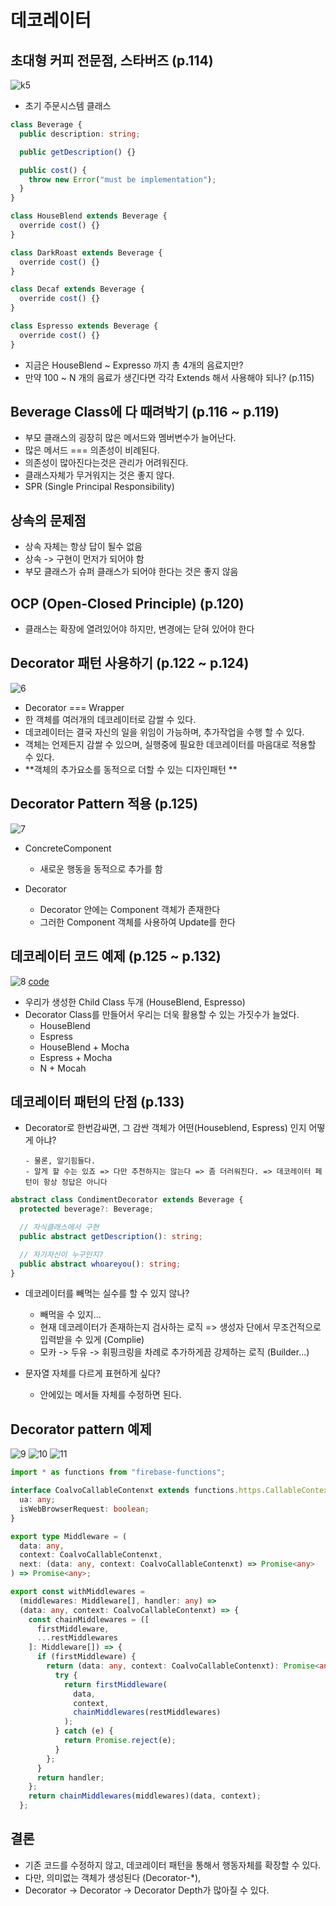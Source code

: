 # 데코레이터

## 초대형 커피 전문점, 스타버즈 (p.114)

![k5](../public/5.png)

- 초기 주문시스템 클래스

```ts
class Beverage {
  public description: string;

  public getDescription() {}

  public cost() {
    throw new Error("must be implementation");
  }
}

class HouseBlend extends Beverage {
  override cost() {}
}

class DarkRoast extends Beverage {
  override cost() {}
}

class Decaf extends Beverage {
  override cost() {}
}

class Espresso extends Beverage {
  override cost() {}
}
```

- 지금은 HouseBlend ~ Expresso 까지 총 4개의 음료지만?
- 만약 100 ~ N 개의 음료가 생긴다면 각각 Extends 해서 사용해야 되나? (p.115)

## Beverage Class에 다 때려박기 (p.116 ~ p.119)

- 부모 클래스의 굉장히 많은 메서드와 멤버변수가 늘어난다.
- 많은 메서드 === 의존성이 비례된다.
- 의존성이 많아진다는것은 관리가 어려워진다.
- 클래스자체가 무거워지는 것은 좋지 않다.
- SPR (Single Principal Responsibility)

## 상속의 문제점

- 상속 자체는 항상 답이 될수 없음
- 상속 -> 구현이 먼저가 되어야 함
- 부모 클래스가 슈퍼 클래스가 되어야 한다는 것은 좋지 않음

## OCP (Open-Closed Principle) (p.120)

- 클래스는 확장에 열려있어야 하지만, 변경에는 닫혀 있어야 한다

## Decorator 패턴 사용하기 (p.122 ~ p.124)

![6](../public/6.png)

- Decorator === Wrapper
- 한 객체를 여러개의 데코레이터로 감쌀 수 있다.
- 데코레이터는 결국 자신의 일을 위임이 가능하며, 추가작업을 수행 할 수 있다.
- 객체는 언제든지 감쌀 수 있으며, 실행중에 필요한 데코레이터를 마음대로 적용할 수 있다.
- \*\*객체의 추가요소를 동적으로 더할 수 있는 디자인패턴 \*\*

## Decorator Pattern 적용 (p.125)

![7](../public/7.png)

- ConcreteComponent

  - 새로운 행동을 동적으로 추가를 함

- Decorator
  - Decorator 안에는 Component 객체가 존재한다
  - 그러한 Component 객체를 사용하여 Update를 한다

## 데코레이터 코드 예제 (p.125 ~ p.132)

![8](../public/8.png)
[code](./decorator_example.ts)

- 우리가 생성한 Child Class 두개 (HouseBlend, Espresso)
- Decorator Class를 만들어서 우리는 더욱 활용할 수 있는 가짓수가 늘었다.
  - HouseBlend
  - Espress
  - HouseBlend + Mocha
  - Espress + Mocha
  - N + Mocah

## 데코레이터 패턴의 단점 (p.133)

- Decorator로 한번감싸면, 그 감싼 객체가 어떤(Houseblend, Espress) 인지 어떻게 아냐?

      - 물론, 알기힘들다.
      - 알게 할 수는 있죠 => 다만 추천하지는 않는다 => 좀 더러워진다. => 데코레이터 페턴이 항상 정답은 아니다

```ts
abstract class CondimentDecorator extends Beverage {
  protected beverage?: Beverage;

  // 자식클래스에서 구현
  public abstract getDescription(): string;

  // 자기자신이 누구인지?
  public abstract whoareyou(): string;
}
```

- 데코레이터를 빼먹는 실수를 할 수 있지 않나?

  - 빼먹을 수 있지...
  - 현재 데코레이터가 존재하는지 검사하는 로직 => 생성자 단에서 무조건적으로 입력받을 수 있게 (Complie)
  - 모카 -> 두유 -> 휘핑크링을 차례로 추가하게끔 강제하는 로직 (Builder...)

- 문자열 자체를 다르게 표현하게 싶다?
  - 안에있는 메서들 자체를 수정하면 된다.

## Decorator pattern 예제

![9](../public/9.png)
![10](../public/10.png)
![11](../public/11.png)

```ts
import * as functions from "firebase-functions";

interface CoalvoCallableContenxt extends functions.https.CallableContext {
  ua: any;
  isWebBrowserRequest: boolean;
}

export type Middleware = (
  data: any,
  context: CoalvoCallableContenxt,
  next: (data: any, context: CoalvoCallableContenxt) => Promise<any>
) => Promise<any>;

export const withMiddlewares =
  (middlewares: Middleware[], handler: any) =>
  (data: any, context: CoalvoCallableContenxt) => {
    const chainMiddlewares = ([
      firstMiddleware,
      ...restMiddlewares
    ]: Middleware[]) => {
      if (firstMiddleware) {
        return (data: any, context: CoalvoCallableContenxt): Promise<any> => {
          try {
            return firstMiddleware(
              data,
              context,
              chainMiddlewares(restMiddlewares)
            );
          } catch (e) {
            return Promise.reject(e);
          }
        };
      }
      return handler;
    };
    return chainMiddlewares(middlewares)(data, context);
  };
```

## 결론

- 기존 코드를 수정하지 않고, 데코레이터 패턴을 통해서 행동자체를 확장할 수 있다.
- 다만, 의미없는 객체가 생성된다 (Decorator-\*),
- Decorator -> Decorator -> Decorator Depth가 많아질 수 있다.
